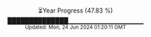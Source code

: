<p align="center">
⏳Year Progress (47.83 %) <br>
██████████████▁▁▁▁▁▁▁▁▁▁▁▁▁▁▁▁ <br>
<sub>Updated: Mon, 24 Jun 2024 01:20:11 GMT</sub>
</p>

